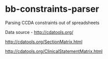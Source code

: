 bb-constraints-parser
=====================

Parsing CCDA constraints out of spreadsheets


Data source - http://cdatools.org/

http://cdatools.org/SectionMatrix.html

http://cdatools.org/ClinicalStatementMatrix.html
